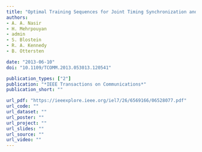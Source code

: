 ```yaml
---
title: "Optimal Training Sequences for Joint Timing Synchronization and Channel Estimation in Distributed Communication Networks"
authors:
- A. A. Nasir
- H. Mehrpouyan
- admin
- S. Blostein
- R. A. Kennedy
- B. Ottersten

date: "2013-06-10"
doi: "10.1109/TCOMM.2013.053013.120541"

publication_types: ["2"]
publication: "*IEEE Transactions on Communications*"
publication_short: ""

url_pdf: "https://ieeexplore.ieee.org/iel7/26/6569166/06528077.pdf"
url_code: ""
url_dataset: ""
url_poster: ""
url_project: ""
url_slides: ""
url_source: ""
url_video: ""
---
```

